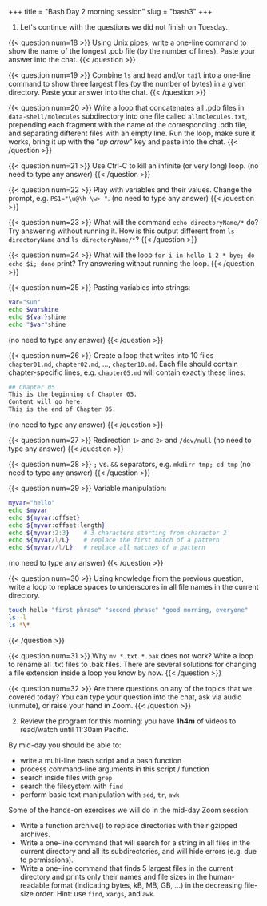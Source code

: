 +++
title = "Bash Day 2 morning session"
slug = "bash3"
+++

1. Let's continue with the questions we did not finish on Tuesday.

<!-- here paste the answered questions from Tuesday -->

{{< question num=18 >}}
Using Unix pipes, write a one-line command to show the name of the longest .pdb file (by the number of lines). Paste
your answer into the chat.
{{< /question >}}

{{< question num=19 >}}
Combine `ls` and `head` and/or `tail` into a one-line command to show three largest files (by the number of bytes) in a
given directory. Paste your answer into the chat.
{{< /question >}}

{{< question num=20 >}}
Write a loop that concatenates all .pdb files in `data-shell/molecules` subdirectory into one file called
`allmolecules.txt`, prepending each fragment with the name of the corresponding .pdb file, and separating different
files with an empty line. Run the loop, make sure it works, bring it up with the "*up arrow*" key and paste into the
chat.
{{< /question >}}

{{< question num=21 >}}
Use Ctrl-C to kill an infinite (or very long) loop. (no need to type any answer)
{{< /question >}}

{{< question num=22 >}}
Play with variables and their values. Change the prompt, e.g. `PS1="\u@\h \w> "`. (no need to type any answer)
{{< /question >}}

{{< question num=23 >}}
What will the command `echo directoryName/*` do? Try answering without running it. How is this output different from `ls
directoryName` and `ls directoryName/*`?
{{< /question >}}

{{< question num=24 >}}
What will the loop `for i in hello 1 2 * bye; do echo $i; done` print? Try answering without running the loop.
{{< /question >}}

{{< question num=25 >}}
Pasting variables into strings:
```sh
var="sun"
echo $varshine
echo ${var}shine
echo "$var"shine
```
(no need to type any answer)
{{< /question >}}

{{< question num=26 >}}
Create a loop that writes into 10 files `chapter01.md`, `chapter02.md`, ..., `chapter10.md`. Each file should contain
chapter-specific lines, e.g. `chapter05.md` will contain exactly these lines:
```sh
## Chapter 05
This is the beginning of Chapter 05.
Content will go here.
This is the end of Chapter 05.
```
(no need to type any answer)
{{< /question >}}

{{< question num=27 >}}
Redirection `1>` and `2>` and `/dev/null` (no need to type any answer)
{{< /question >}}

{{< question num=28 >}}
`;` vs. `&&` separators, e.g. `mkdirr tmp; cd tmp` (no need to type any answer)
{{< /question >}}

{{< question num=29 >}}
Variable manipulation:
```sh
myvar="hello"
echo $myvar
echo ${myvar:offset}
echo ${myvar:offset:length}
echo ${myvar:2:3}    # 3 characters starting from character 2
echo ${myvar/l/L}    # replace the first match of a pattern
echo ${myvar//l/L}   # replace all matches of a pattern
```
(no need to type any answer)
{{< /question >}}

{{< question num=30 >}}
Using knowledge from the previous question, write a loop to replace spaces to underscores in all file names in the
current directory.
```sh
touch hello "first phrase" "second phrase" "good morning, everyone"
ls -l
ls *\*
```
{{< /question >}}

{{< question num=31 >}}
Why `mv *.txt *.bak` does not work? Write a loop to rename all .txt files to .bak files. There are several solutions for
changing a file extension inside a loop you know by now.
{{< /question >}}

{{< question num=32 >}}
Are there questions on any of the topics that we covered today? You can type your question into the chat, ask via audio
(unmute), or raise your hand in Zoom.
{{< /question >}}

2. Review the program for this morning: you have **1h4m** of videos to read/watch until 11:30am Pacific.

By mid-day you should be able to:

- write a multi-line bash script and a bash function
- process command-line arguments in this script / function
- search inside files with `grep`
- search the filesystem with `find`
- perform basic text manipulation with `sed`, `tr`, `awk`

Some of the hands-on exercises we will do in the mid-day Zoom session:

- Write a function archive() to replace directories with their gzipped archives.
- Write a one-line command that will search for a string in all files in the current directory and all
  its subdirectories, and will hide errors (e.g. due to permissions).
- Write a one-line command that finds 5 largest files in the current directory and prints only their
  names and file sizes in the human-readable format (indicating bytes, kB, MB, GB, ...) in the decreasing
  file-size order. Hint: use `find`, `xargs`, and `awk`.
